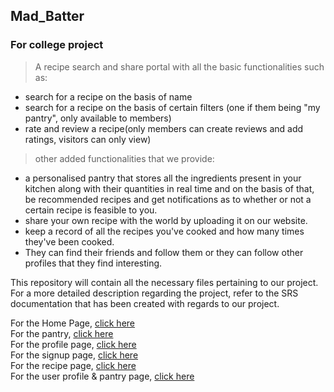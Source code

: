 ## Mad_Batter
### For college project
>A recipe search and share portal with all the basic functionalities such as:
- search for a recipe on the basis of name
- search for a recipe on the basis of certain filters (one if them being "my pantry", only available to members)
- rate and review a recipe(only members can create reviews and add ratings, visitors can only view)

>other added functionalities that we provide:
- a personalised pantry that stores all the ingredients present in your kitchen along with their quantities in real time and on the basis of that, be recommended recipes and get notifications as to whether or not a certain recipe is feasible to you.
- share your own recipe with the world by uploading it on our website.
- keep a record of all the recipes you've cooked and how many times they've been cooked.
- They can find their friends and follow them or they can follow other profiles that they find interesting.

This repository will contain all the necessary files pertaining to our project.</br>
For a more detailed description regarding the project, refer to the SRS documentation that has been created with regards to our project. 

For the Home Page, [click here](https://diggy-19.github.io/Mad_Batter/homepage) <br>
For the pantry, [click here](https://diggy-19.github.io/Mad_Batter/pantry) <br>
For the profile page, [click here](https://diggy-19.github.io/Mad_Batter/profile) <br>
For the signup page, [click here](https://diggy-19.github.io/Mad_Batter/signup) <br>
For the recipe page, [click here](https://diggy-19.github.io/Mad_Batter/RecipePageBS) <br>
For the user profile & pantry page, [click here](https://diggy-19.github.io/Mad_Batter/UserProfile) <br>


